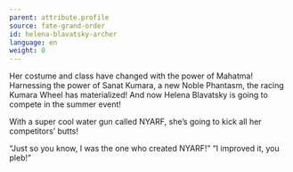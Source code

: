 ```yaml
---
parent: attribute.profile
source: fate-grand-order
id: helena-blavatsky-archer
language: en
weight: 0
---
```


Her costume and class have changed with the power of Mahatma!
Harnessing the power of Sanat Kumara, a new Noble Phantasm, the racing Kumara Wheel has materialized! And now Helena Blavatsky is going to compete in the summer event!

With a super cool water gun called NYARF, she’s going to kick all her competitors’ butts!
 
“Just so you know, I was the one who created NYARF!”
“I improved it, you pleb!”
